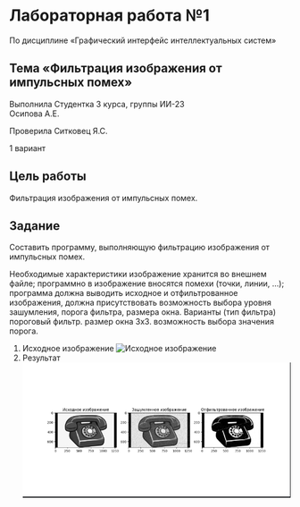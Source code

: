 # Лабораторная работа №1
 По дисциплине «Графический интерфейс интеллектуальных систем»

## Тема «Фильтрация изображения от импульсных помех»

Выполнила
Студентка 3 курса, группы ИИ-23  
Осипова А.Е.

Проверила
Ситковец Я.С.

1 вариант

## Цель работы

Фильтрация изображения от импульсных помех.

## Задание

Составить программу, выполняющую фильтрацию изображения от импульсных помех.

Необходимые характеристики
изображение хранится во внешнем файле;
программно в изображение вносятся помехи (точки, линии, ...);
программа должна выводить исходное и отфильтрованное изображения, должна присутствовать возможность выбора уровня зашумления, порога фильтра, размера окна.
Варианты (тип фильтра)
пороговый фильтр. размер окна 3х3. возможность выбора значения порога.

1. Исходное изображение
![Исходное изображение](images/t1.png)
2. Результат
![Исходное изображение](images/t11.png)


